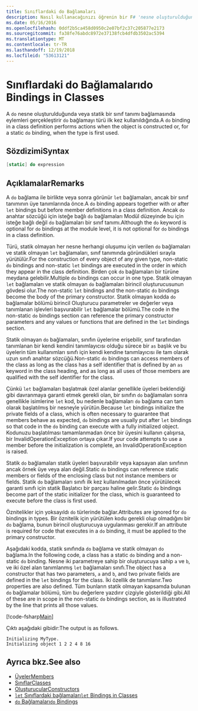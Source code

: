 ```yaml
---
title: Sınıflardaki do Bağlamaları
description: Nasıl kullanacağınızı öğrenin bir F# 'nesne oluşturulduğunda veya türü ilk defa kullanıldığında eylemler gerçekleştiren bir sınıf tanımı bağlaması yapma'.
ms.date: 05/16/2016
ms.openlocfilehash: 0ddf2b5ca458d0950c2e07bf2c37c205877e2173
ms.sourcegitcommit: fa38fe76abdc8972e37138fcb4dfdb3502ac5394
ms.translationtype: MT
ms.contentlocale: tr-TR
ms.lasthandoff: 12/19/2018
ms.locfileid: "53613121"
---
```

# <a name="do-bindings-in-classes"></a><span data-ttu-id="73538-103">Sınıflardaki do Bağlamaları</span><span class="sxs-lookup"><span data-stu-id="73538-103">do Bindings in Classes</span></span>

<span data-ttu-id="73538-104">A `do` nesne oluşturulduğunda veya statik bir sınıf tanımı bağlamasında eylemleri gerçekleştirir `do` bağlamayı türü ilk kez kullanıldığında.</span><span class="sxs-lookup"><span data-stu-id="73538-104">A `do` binding in a class definition performs actions when the object is constructed or, for a static `do` binding, when the type is first used.</span></span>

## <a name="syntax"></a><span data-ttu-id="73538-105">Sözdizimi</span><span class="sxs-lookup"><span data-stu-id="73538-105">Syntax</span></span>

```fsharp
[static] do expression
```

## <a name="remarks"></a><span data-ttu-id="73538-106">Açıklamalar</span><span class="sxs-lookup"><span data-stu-id="73538-106">Remarks</span></span>

<span data-ttu-id="73538-107">A `do` bağlama ile birlikte veya sonra görünür `let` bağlamaları, ancak bir sınıf tanımının üye tanımlarında önce.</span><span class="sxs-lookup"><span data-stu-id="73538-107">A `do` binding appears together with or after `let` bindings but before member definitions in a class definition.</span></span> <span data-ttu-id="73538-108">Ancak `do` anahtar sözcüğü için isteğe bağlı `do` bağlamaları Modül düzeyinde bu için isteğe bağlı değil `do` bağlamaları bir sınıf tanımı.</span><span class="sxs-lookup"><span data-stu-id="73538-108">Although the `do` keyword is optional for `do` bindings at the module level, it is not optional for `do` bindings in a class definition.</span></span>

<span data-ttu-id="73538-109">Türü, statik olmayan her nesne herhangi oluşumu için verilen `do` bağlamaları ve statik olmayan `let` bağlamaları, sınıf tanımında göründükleri sırayla yürütülür.</span><span class="sxs-lookup"><span data-stu-id="73538-109">For the construction of every object of any given type, non-static `do` bindings and non-static `let` bindings are executed in the order in which they appear in the class definition.</span></span> <span data-ttu-id="73538-110">Birden çok `do` bağlamaları bir türüne meydana gelebilir.</span><span class="sxs-lookup"><span data-stu-id="73538-110">Multiple `do` bindings can occur in one type.</span></span> <span data-ttu-id="73538-111">Statik olmayan `let` bağlamaları ve statik olmayan `do` bağlamaları birincil oluşturucusunun gövdesi olur.</span><span class="sxs-lookup"><span data-stu-id="73538-111">The non-static `let` bindings and the non-static `do` bindings become the body of the primary constructor.</span></span> <span data-ttu-id="73538-112">Statik olmayan kodda `do` bağlamalar bölümü birincil Oluşturucu parametreler ve değerler veya tanımlanan işlevleri başvurabilir `let` bağlamalar bölümü.</span><span class="sxs-lookup"><span data-stu-id="73538-112">The code in the non-static `do` bindings section can reference the primary constructor parameters and any values or functions that are defined in the `let` bindings section.</span></span>

<span data-ttu-id="73538-113">Statik olmayan `do` bağlamaları, sınıfın üyelerine erişebilir, sınıf tarafından tanımlanan bir kendi kendini tanımlayıcısı olduğu sürece bir `as` başlık ve bu üyelerin tüm kullanımları sınıfı için kendi kendine tanımlayıcısı ile tam olarak uzun sınıfı anahtar sözcüğü.</span><span class="sxs-lookup"><span data-stu-id="73538-113">Non-static `do` bindings can access members of the class as long as the class has a self identifier that is defined by an `as` keyword in the class heading, and as long as all uses of those members are qualified with the self identifier for the class.</span></span>

<span data-ttu-id="73538-114">Çünkü `let` bağlamaları başlatmak özel alanlar genellikle üyeleri beklendiği gibi davranmaya garanti etmek gerekli olan, bir sınıfın `do` bağlamaları sonra genellikle isimlerine `let` kod, bu nedenle bağlamaları `do` bağlama can tam olarak başlatılmış bir nesneyle yürütün.</span><span class="sxs-lookup"><span data-stu-id="73538-114">Because `let` bindings initialize the private fields of a class, which is often necessary to guarantee that members behave as expected, `do` bindings are usually put after `let` bindings so that code in the `do` binding can execute with a fully initialized object.</span></span> <span data-ttu-id="73538-115">Kodunuzu başlatılması tamamlanmadan önce bir üyesini kullanın çalışırsa, bir InvalidOperationException ortaya çıkar.</span><span class="sxs-lookup"><span data-stu-id="73538-115">If your code attempts to use a member before the initialization is complete, an InvalidOperationException is raised.</span></span>

<span data-ttu-id="73538-116">Statik `do` bağlamaları statik üyeleri başvurabilir veya kapsayan alan sınıfının ancak örnek üye veya alan değil.</span><span class="sxs-lookup"><span data-stu-id="73538-116">Static `do` bindings can reference static members or fields of the enclosing class but not instance members or fields.</span></span> <span data-ttu-id="73538-117">Statik `do` bağlamaları sınıfı ilk kez kullanılmadan önce yürütülecek garanti sınıfı için statik Başlatıcı bir parçası haline gelir.</span><span class="sxs-lookup"><span data-stu-id="73538-117">Static `do` bindings become part of the static initializer for the class, which is guaranteed to execute before the class is first used.</span></span>

<span data-ttu-id="73538-118">Öznitelikler için yoksayıldı `do` türlerinde bağlar.</span><span class="sxs-lookup"><span data-stu-id="73538-118">Attributes are ignored for `do` bindings in types.</span></span> <span data-ttu-id="73538-119">Bir öznitelik için yürütülen kodu gerekli olup olmadığını bir `do` bağlama, bunun birincil oluşturucuya uygulanması gerekir.</span><span class="sxs-lookup"><span data-stu-id="73538-119">If an attribute is required for code that executes in a `do` binding, it must be applied to the primary constructor.</span></span>

<span data-ttu-id="73538-120">Aşağıdaki kodda, statik sınıfında `do` bağlama ve statik olmayan `do` bağlama.</span><span class="sxs-lookup"><span data-stu-id="73538-120">In the following code, a class has a static `do` binding and a non-static `do` binding.</span></span> <span data-ttu-id="73538-121">Nesne iki parametreye sahip bir oluşturucuya sahip `a` ve `b`, ve iki özel alan tanımlanmış `let` bağlamaları sınıfı.</span><span class="sxs-lookup"><span data-stu-id="73538-121">The object has a constructor that has two parameters, `a` and `b`, and two private fields are defined in the `let` bindings for the class.</span></span> <span data-ttu-id="73538-122">İki özellik de tanımlanır.</span><span class="sxs-lookup"><span data-stu-id="73538-122">Two properties are also defined.</span></span> <span data-ttu-id="73538-123">Tüm bunların statik olmayan kapsamda bulunan `do` bağlamalar bölümü, tüm bu değerlere yazdırır çizgiyle gösterildiği gibi.</span><span class="sxs-lookup"><span data-stu-id="73538-123">All of these are in scope in the non-static `do` bindings section, as is illustrated by the line that prints all those values.</span></span>

[!code-fsharp[Main](../../../../samples/snippets/fsharp/lang-ref-1/snippet3101.fs)]

<span data-ttu-id="73538-124">Çıktı aşağıdaki gibidir:</span><span class="sxs-lookup"><span data-stu-id="73538-124">The output is as follows.</span></span>

```console
Initializing MyType.
Initializing object 1 2 2 4 8 16
```

## <a name="see-also"></a><span data-ttu-id="73538-125">Ayrıca bkz.</span><span class="sxs-lookup"><span data-stu-id="73538-125">See also</span></span>

- [<span data-ttu-id="73538-126">Üyeler</span><span class="sxs-lookup"><span data-stu-id="73538-126">Members</span></span>](index.md)
- [<span data-ttu-id="73538-127">Sınıflar</span><span class="sxs-lookup"><span data-stu-id="73538-127">Classes</span></span>](../classes.md)
- [<span data-ttu-id="73538-128">Oluşturucular</span><span class="sxs-lookup"><span data-stu-id="73538-128">Constructors</span></span>](constructors.md)
- [<span data-ttu-id="73538-129">`let` Sınıflardaki bağlamaları</span><span class="sxs-lookup"><span data-stu-id="73538-129">`let` Bindings in Classes</span></span>](let-bindings-in-classes.md)
- [<span data-ttu-id="73538-130">`do` Bağlamaları</span><span class="sxs-lookup"><span data-stu-id="73538-130">`do` Bindings</span></span>](../functions/do-Bindings.md)